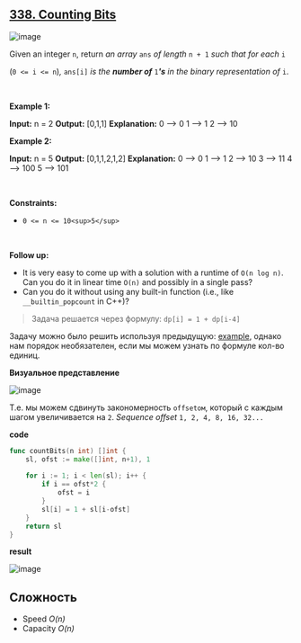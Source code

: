 ## [338\. Counting Bits](https://leetcode.com/problems/counting-bits/)

![image](https://github.com/MichaelOskin/AlgorithmsPatterns/assets/139218970/d0293853-a4c8-465c-af01-e17adecf87d0)

Given an integer `n`, return *an array* `ans` *of length* `n + 1` *such that for each* `i` 

(`0 <= i <= n`)*,* `ans[i]` *is the **number of*** `1`***'s** in the binary representation of* `i`.

&nbsp;

**Example 1:**

**Input:** n = 2
**Output:** \[0,1,1\]
**Explanation:**
0 --> 0
1 --> 1
2 --> 10

**Example 2:**

**Input:** n = 5
**Output:** \[0,1,1,2,1,2\]
**Explanation:**
0 --> 0
1 --> 1
2 --> 10
3 --> 11
4 --> 100
5 --> 101

&nbsp;

**Constraints:**

- `0 <= n <= 10<sup>5</sup>`

&nbsp;

**Follow up:**

- It is very easy to come up with a solution with a runtime of `O(n log n)`. Can you do it in linear time `O(n)` and possibly in a single pass?
- Can you do it without using any built-in function (i.e., like `__builtin_popcount` in C++)?



>Задача решается через формулу: `dp[i] = 1 + dp[i-4]`

Задачу можно было решить используя предыдущую: [example](), однако нам порядок необязателен, если мы можем узнать по формуле кол-во единиц.

**Визуальное представление**

![image](https://github.com/MichaelOskin/AlgorithmsPatterns/assets/139218970/836b423b-17e4-42fb-b683-92a332081d99)

Т.е. мы можем сдвинуть закономерность `offsetом`, который с каждым шагом увеличивается на `2`. 
*Sequence offset* `1, 2, 4, 8, 16, 32...`

**code**

```go
func countBits(n int) []int {
    sl, ofst := make([]int, n+1), 1
    
    for i := 1; i < len(sl); i++ {
        if i == ofst*2 {
            ofst = i
        }
        sl[i] = 1 + sl[i-ofst]
    }
    return sl
}
```

**result**

![image](https://github.com/MichaelOskin/AlgorithmsPatterns/assets/139218970/23d373be-9512-4973-90d8-ebf3e681c523)

## Сложность
* Speed *O(n)*
* Capacity *O(n)*
